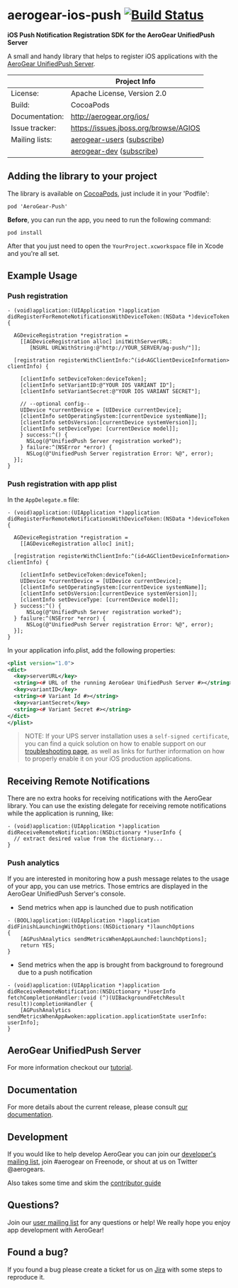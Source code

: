 # aerogear-ios-push [![Build Status](https://travis-ci.org/aerogear/aerogear-ios-push.png)](https://travis-ci.org/aerogear/aerogear-ios-push)

**iOS Push Notification Registration SDK for the AeroGear UnifiedPush Server**

A small and handy library that helps to register iOS applications with the [AeroGear UnifiedPush Server](https://github.com/aerogear/aerogear-unified-push-server).

|                 | Project Info  |
| --------------- | ------------- |
| License:        | Apache License, Version 2.0  |
| Build:          | CocoaPods  |
| Documentation:  | http://aerogear.org/ios/  |
| Issue tracker:  | https://issues.jboss.org/browse/AGIOS  |
| Mailing lists:  | [aerogear-users](http://aerogear-users.1116366.n5.nabble.com/) ([subscribe](https://lists.jboss.org/mailman/listinfo/aerogear-users))  |
|                 | [aerogear-dev](http://aerogear-dev.1069024.n5.nabble.com/) ([subscribe](https://lists.jboss.org/mailman/listinfo/aerogear-dev))  |

## Adding the library to your project

The library is available on [CocoaPods](http://cocoapods.org/?q=aerogear-Push), just include it in your 'Podfile':

    pod 'AeroGear-Push'

**Before**, you can run the app, you need to run the following command:

    pod install

After that you just need to open the `YourProject.xcworkspace` file in Xcode and you're all set.


## Example Usage
### Push registration
```ObjC
- (void)application:(UIApplication *)application
didRegisterForRemoteNotificationsWithDeviceToken:(NSData *)deviceToken {

  AGDeviceRegistration *registration =
    [[AGDeviceRegistration alloc] initWithServerURL:
	   [NSURL URLWithString:@"http://YOUR_SERVER/ag-push/"]];

  [registration registerWithClientInfo:^(id<AGClientDeviceInformation> clientInfo) {

    [clientInfo setDeviceToken:deviceToken];
    [clientInfo setVariantID:@"YOUR IOS VARIANT ID"];
    [clientInfo setVariantSecret:@"YOUR IOS VARIANT SECRET"];

    // --optional config--
    UIDevice *currentDevice = [UIDevice currentDevice];
    [clientInfo setOperatingSystem:[currentDevice systemName]];
    [clientInfo setOsVersion:[currentDevice systemVersion]];
    [clientInfo setDeviceType: [currentDevice model]];
	} success:^() {
      NSLog(@"UnifiedPush Server registration worked");
	} failure:^(NSError *error) {
      NSLog(@"UnifiedPush Server registration Error: %@", error);
  }];
}
```

### Push registration with app plist
In the `AppDelegate.m` file:

```ObjC
- (void)application:(UIApplication *)application
didRegisterForRemoteNotificationsWithDeviceToken:(NSData *)deviceToken {

  AGDeviceRegistration *registration =
    [[AGDeviceRegistration alloc] init];

  [registration registerWithClientInfo:^(id<AGClientDeviceInformation> clientInfo) {

    [clientInfo setDeviceToken:deviceToken];
    UIDevice *currentDevice = [UIDevice currentDevice];
    [clientInfo setOperatingSystem:[currentDevice systemName]];
    [clientInfo setOsVersion:[currentDevice systemVersion]];
    [clientInfo setDeviceType: [currentDevice model]];
  } success:^() {
      NSLog(@"UnifiedPush Server registration worked");
  } failure:^(NSError *error) {
      NSLog(@"UnifiedPush Server registration Error: %@", error);
  }];
}
```
In your application info.plist, add the following properties:

```xml
<plist version="1.0">
<dict>
  <key>serverURL</key>
  <string><# URL of the running AeroGear UnifiedPush Server #></string>
  <key>variantID</key>
  <string><# Variant Id #></string>
  <key>variantSecret</key>
  <string><# Variant Secret #></string>
</dict>
</plist>
```

> NOTE: If your UPS server installation uses a `self-signed certificate`, you can find a quick solution on how to enable support on our [troubleshooting page](https://aerogear.org/docs/unifiedpush/aerogear-push-ios/troubleshooting/#_question_failure_to_connect_when_server_uses_a_self_signed_certificate), as well as links for further information on how to properly enable it on your iOS production applications.

## Receiving Remote Notifications

There are no extra hooks for receiving notifications with the AeroGear library. You can use the existing delegate for receiving remote notifications while the application is running, like:

```
- (void)application:(UIApplication *)application didReceiveRemoteNotification:(NSDictionary *)userInfo {
  // extract desired value from the dictionary...
}
```
### Push analytics

If you are interested in monitoring how a push message relates to the usage of your app, you can use metrics. Those emtrics are displayed in the AeroGear UnifiedPush Server's console.

* Send metrics when app is launched due to push notification

```objc
- (BOOL)application:(UIApplication *)application didFinishLaunchingWithOptions:(NSDictionary *)launchOptions
{
    [AGPushAnalytics sendMetricsWhenAppLaunched:launchOptions];
    return YES;
}

```
* Send metrics when the app is brought from background to foreground due to a push notification

```objc
- (void)application:(UIApplication *)application didReceiveRemoteNotification:(NSDictionary *)userInfo fetchCompletionHandler:(void (^)(UIBackgroundFetchResult result))completionHandler {    
    [AGPushAnalytics sendMetricsWhenAppAwoken:application.applicationState userInfo: userInfo];
}
```
## AeroGear UnifiedPush Server

For more information checkout our [tutorial](http://aerogear.org/docs/unifiedpush/aerogear-push-ios/).

## Documentation

For more details about the current release, please consult [our documentation](http://aerogear.org/ios/).

## Development

If you would like to help develop AeroGear you can join our [developer's mailing list](https://lists.jboss.org/mailman/listinfo/aerogear-dev), join #aerogear on Freenode, or shout at us on Twitter @aerogears.

Also takes some time and skim the [contributor guide](http://aerogear.org/docs/guides/Contributing/)

## Questions?

Join our [user mailing list](https://lists.jboss.org/mailman/listinfo/aerogear-users) for any questions or help! We really hope you enjoy app development with AeroGear!

## Found a bug?

If you found a bug please create a ticket for us on [Jira](https://issues.jboss.org/browse/AGIOS) with some steps to reproduce it.
